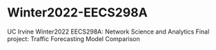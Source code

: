 # Winter2022-EECS298A
UC Irvine Winter2022 EECS298A: Network Science and Analytics
Final project: Traffic Forecasting Model Comparison
